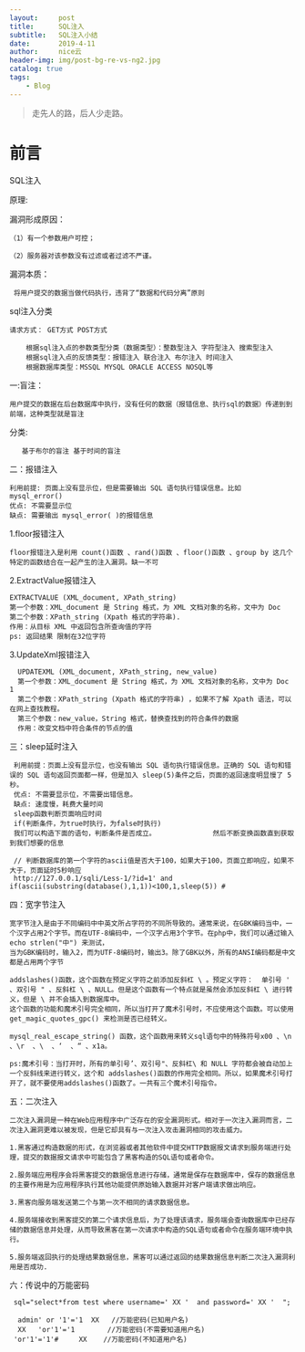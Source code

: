 ```yaml
---
layout:     post
title:      SQL注入
subtitle:   SQL注入小结
date:       2019-4-11
author:     nice云
header-img: img/post-bg-re-vs-ng2.jpg
catalog: true
tags:
    - Blog
---
```


> 走先人的路，后人少走路。

# 前言 
SQL注入

原理:

漏洞形成原因：
  
    （1）有一个参数用户可控；
    
    （2）服务器对该参数没有过滤或者过滤不严谨。
    
漏洞本质：
  
     将用户提交的数据当做代码执行，违背了“数据和代码分离”原则
     
sql注入分类

    请求方式： GET方式 POST方式
    
        根据sql注入点的参数类型分类（数据类型）：整数型注入 字符型注入 搜索型注入
        根据sql注入点的反馈类型：报错注入 联合注入 布尔注入 时间注入
        根据数据库类型：MSSQL MYSQL ORACLE ACCESS NOSQL等

一:盲注：

    用户提交的数据在后台数据库中执行，没有任何的数据（报错信息、执行sql的数据）传递到到前端，这种类型就是盲注
    
   分类:
    
       基于布尔的盲注 基于时间的盲注

二：报错注入

    利用前提: 页面上没有显示位，但是需要输出 SQL 语句执行错误信息。比如 mysql_error()
    优点: 不需要显示位
    缺点: 需要输出 mysql_error( )的报错信息

 1.floor报错注入

    floor报错注入是利用 count()函数 、rand()函数 、floor()函数 、group by 这几个特定的函数结合在一起产生的注入漏洞。缺一不可

 2.ExtractValue报错注入

    EXTRACTVALUE (XML_document, XPath_string)
    第一个参数：XML_document 是 String 格式，为 XML 文档对象的名称，文中为 Doc
    第二个参数：XPath_string (Xpath 格式的字符串).
    作用：从目标 XML 中返回包含所查询值的字符
    ps: 返回结果 限制在32位字符
    
 3.UpdateXml报错注入
 
      UPDATEXML (XML_document, XPath_string, new_value)
      第一个参数：XML_document 是 String 格式，为 XML 文档对象的名称，文中为 Doc 1
      第二个参数：XPath_string (Xpath 格式的字符串) ，如果不了解 Xpath 语法，可以在网上查找教程。
      第三个参数：new_value，String 格式，替换查找到的符合条件的数据
      作用：改变文档中符合条件的节点的值
   
   
三：sleep延时注入


     利用前提：页面上没有显示位，也没有输出 SQL 语句执行错误信息。正确的 SQL 语句和错误的 SQL 语句返回页面都一样，但是加入 sleep(5)条件之后，页面的返回速度明显慢了 5 秒。
     优点: 不需要显示位，不需要出错信息。
     缺点: 速度慢，耗费大量时间
     sleep函数判断页面响应时间 
     if(判断条件，为true时执行，为false时执行)
     我们可以构造下面的语句，判断条件是否成立。              然后不断变换函数直到获取到我们想要的信息
     
     // 判断数据库的第一个字符的ascii值是否大于100，如果大于100，页面立即响应，如果不大于，页面延时5秒响应
     http://127.0.0.1/sqli/Less-1/?id=1' and if(ascii(substring(database(),1,1))<100,1,sleep(5)) #

四：宽字节注入

    宽字节注入是由于不同编码中中英文所占字符的不同所导致的。通常来说，在GBK编码当中，一个汉字占用2个字节。而在UTF-8编码中，一个汉字占用3个字节。在php中，我们可以通过输入 echo strlen("中") 来测试，
    当为GBK编码时，输入2，而为UTF-8编码时，输出3。除了GBK以外，所有的ANSI编码都是中文都是占用两个字节
    
    addslashes()函数，这个函数在预定义字符之前添加反斜杠 \ 。预定义字符：  单引号 ' 、双引号 " 、反斜杠 \ 、NULL。但是这个函数有一个特点就是虽然会添加反斜杠 \ 进行转义，但是 \ 并不会插入到数据库中。
    这个函数的功能和魔术引号完全相同，所以当打开了魔术引号时，不应使用这个函数。可以使用 get_magic_quotes_gpc() 来检测是否已经转义。
    
    mysql_real_escape_string() 函数，这个函数用来转义sql语句中的特殊符号x00 、\n  、\r  、\  、‘  、“ 、x1a。

    ps:魔术引号：当打开时，所有的单引号’、双引号"、反斜杠\ 和 NULL 字符都会被自动加上一个反斜线来进行转义，这个和 addslashes()函数的作用完全相同。所以，如果魔术引号打开了，就不要使用addslashes()函数了。一共有三个魔术引号指令。
   
   
五：二次注入

    二次注入漏洞是一种在Web应用程序中广泛存在的安全漏洞形式。相对于一次注入漏洞而言，二次注入漏洞更难以被发现，但是它却具有与一次注入攻击漏洞相同的攻击威力。
    
    1.黑客通过构造数据的形式，在浏览器或者其他软件中提交HTTP数据报文请求到服务端进行处理，提交的数据报文请求中可能包含了黑客构造的SQL语句或者命令。
   
    2.服务端应用程序会将黑客提交的数据信息进行存储，通常是保存在数据库中，保存的数据信息的主要作用是为应用程序执行其他功能提供原始输入数据并对客户端请求做出响应。
   
    3.黑客向服务端发送第二个与第一次不相同的请求数据信息。
    
    4.服务端接收到黑客提交的第二个请求信息后，为了处理该请求，服务端会查询数据库中已经存储的数据信息并处理，从而导致黑客在第一次请求中构造的SQL语句或者命令在服务端环境中执行。
    
    5.服务端返回执行的处理结果数据信息，黑客可以通过返回的结果数据信息判断二次注入漏洞利用是否成功.
    
    
六：传说中的万能密码 

     sql="select*from test where username=' XX '  and password=' XX '  ";

      admin' or '1'='1  XX   //万能密码(已知用户名)
      XX   'or'1'='1        //万能密码(不需要知道用户名)
     'or'1'='1'#     XX    //万能密码(不知道用户名)


